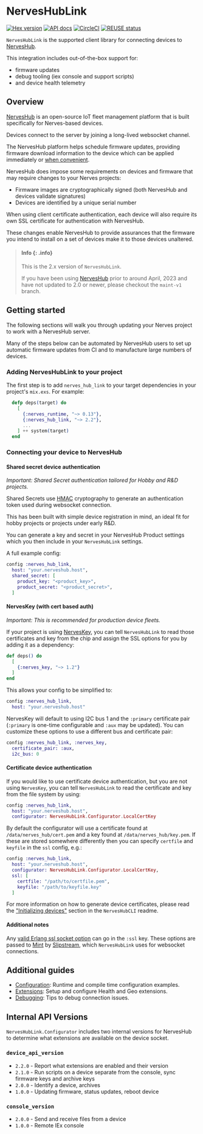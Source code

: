 # NervesHubLink

[![Hex version](https://img.shields.io/hexpm/v/nerves_hub_link.svg "Hex version")](https://hex.pm/packages/nerves_hub_link)
[![API docs](https://img.shields.io/hexpm/v/nerves_hub_link.svg?label=hexdocs "API docs")](https://hexdocs.pm/nerves_hub_link/NervesHubLink.html)
[![CircleCI](https://dl.circleci.com/status-badge/img/gh/nerves-hub/nerves_hub_link/tree/main.svg?style=svg)](https://dl.circleci.com/status-badge/redirect/gh/nerves-hub/nerves_hub_link/tree/main)
[![REUSE status](https://api.reuse.software/badge/github.com/nerves-hub/nerves_hub_link)](https://api.reuse.software/info/github.com/nerves-hub/nerves_hub_link)

`NervesHubLink` is the supported client library for connecting devices to [NervesHub](https://github.com/nerves-hub/nerves_hub_web).

This integration includes out-of-the-box support for:

- firmware updates
- debug tooling (iex console and support scripts)
- and device health telemetry

## Overview

[NervesHub](https://www.nerves-hub.org/) is an open-source IoT fleet management platform that is built specifically for Nerves-based devices.

Devices connect to the server by joining a long-lived websocket channel.

The NervesHub platform helps schedule firmware updates, providing firmware download information to the device which can be applied
immediately or [when convenient](guides/configuration.md#conditionally-applying-updates).

NervesHub does impose some requirements on devices and firmware that may require changes to your Nerves projects:

- Firmware images are cryptographically signed (both NervesHub and devices validate signatures)
- Devices are identified by a unique serial number

When using client certificate authentication, each device will also require its own SSL certificate for authentication with NervesHub.

These changes enable NervesHub to provide assurances that the firmware you intend to install on a set of devices make it to those devices unaltered.

> #### Info {: .info}
>
> This is the 2.x version of `NervesHubLink`.
>
> If you have been using [NervesHub](https://github.com/nerves-hub/nerves_hub_web) prior to around April, 2023 and have not updated to 2.0 or newer, please checkout the `maint-v1` branch.

## Getting started

The following sections will walk you through updating your Nerves project to work with a NervesHub server.

Many of the steps below can be automated by NervesHub users to set up automatic firmware updates from CI and to manufacture large numbers of devices.

### Adding NervesHubLink to your project

The first step is to add `nerves_hub_link` to your target dependencies in your
project's `mix.exs`. For example:

```elixir
  defp deps(target) do
    [
      {:nerves_runtime, "~> 0.13"},
      {:nerves_hub_link, "~> 2.2"},
      ...
    ] ++ system(target)
  end
```

### Connecting your device to NervesHub

#### Shared secret device authentication

_Important: Shared Secret authentication tailored for Hobby and R&D projects._

Shared Secrets use [HMAC](https://en.wikipedia.org/wiki/HMAC) cryptography to generate an authentication token used during websocket connection.

This has been built with simple device registration in mind, an ideal fit for hobby projects or projects under early R&D.

You can generate a key and secret in your NervesHub Product settings which you then include in your `NervesHubLink` settings.

A full example config:

```elixir
config :nerves_hub_link,
  host: "your.nerveshub.host",
  shared_secret: [
    product_key: "<product_key>",
    product_secret: "<product_secret>",
  ]
```

#### NervesKey (with cert based auth)

_Important: This is recommended for production device fleets._

If your project is using [NervesKey](https://github.com/nerves-hub/nerves_key), you can tell `NervesHubLink` to read those certificates and key from the chip and assign the SSL options for you by adding it as a dependency:

```elixir
def deps() do
  [
    {:nerves_key, "~> 1.2"}
  ]
end
```

This allows your config to be simplified to:

```elixir
config :nerves_hub_link,
  host: "your.nerveshub.host"
```

NervesKey will default to using I2C bus 1 and the `:primary` certificate pair (`:primary` is one-time configurable and `:aux` may be updated). You can customize these options to use a different bus and certificate pair:

```elixir
config :nerves_hub_link, :nerves_key,
  certificate_pair: :aux,
  i2c_bus: 0
```

#### Certificate device authentication

If you would like to use certificate device authentication, but you are not using `NervesKey`, you can tell `NervesHubLink` to read the certificate and key from the file system by using:

```elixir
config :nerves_hub_link,
  host: "your.nerveshub.host",
  configurator: NervesHubLink.Configurator.LocalCertKey
```

By default the configurator will use a certificate found at `/data/nerves_hub/cert.pem` and a key found at `/data/nerves_hub/key.pem`. If these are stored somewhere differently then you can specify `certfile` and `keyfile` in the `ssl` config, e.g.:

```elixir
config :nerves_hub_link,
  host: "your.nerveshub.host",
  configurator: NervesHubLink.Configurator.LocalCertKey,
  ssl: [
    certfile: "/path/to/certfile.pem",
    keyfile: "/path/to/keyfile.key"
  ]
```

For more information on how to generate device certificates, please read the ["Initializing devices"](#https://github.com/nerves-hub/nerves_hub_cli#initializing-devices) section in the `NervesHubCLI` readme.

#### Additional notes

Any [valid Erlang ssl socket option](http://erlang.org/doc/man/ssl.html#TLS/DTLS%20OPTION%20DESCRIPTIONS%20-%20COMMON%20for%20SERVER%20and%20CLIENT) can go in the `:ssl` key. These options are passed to [Mint](https://hex.pm/packages/mint) by [Slipstream](https://hex.pm/packages/slipstream), which `NervesHubLink` uses for websocket connections.

## Additional guides

- [Configuration](guides/configuration.md): Runtime and compile time configuration examples.
- [Extensions](guides/extensions.md): Setup and configure Health and Geo extensions.
- [Debugging](guides/debugging.md): Tips to debug connection issues.

## Internal API Versions

`NervesHubLink.Configurator` includes two internal versions for NervesHub to determine what extensions are available on the device socket.

### `device_api_version`

- `2.2.0` - Report what extensions are enabled and their version
- `2.1.0` - Run scripts on a device separate from the console, sync firmware keys and archive keys
- `2.0.0` - Identify a device, archives
- `1.0.0` - Updating firmware, status updates, reboot device

### `console_version`

- `2.0.0` - Send and receive files from a device
- `1.0.0` - Remote IEx console
